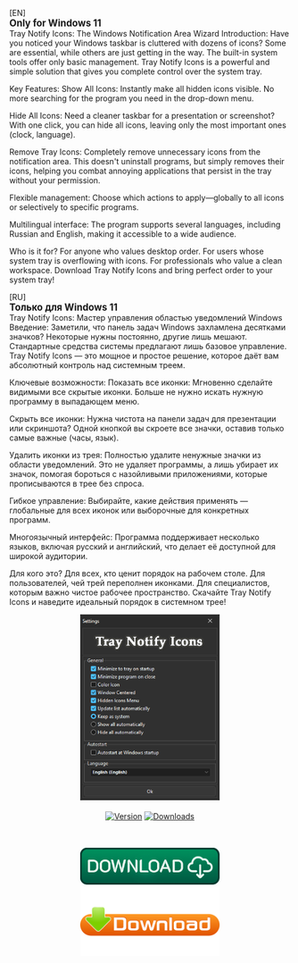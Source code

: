 [EN]<br>
<b><big>Only for Windows 11</big></b><br>
Tray Notify Icons: The Windows Notification Area Wizard
Introduction:
Have you noticed your Windows taskbar is cluttered with dozens of icons? Some are essential, while others are just getting in the way. The built-in system tools offer only basic management. Tray Notify Icons is a powerful and simple solution that gives you complete control over the system tray.

Key Features:
Show All Icons: Instantly make all hidden icons visible. No more searching for the program you need in the drop-down menu.

Hide All Icons: Need a cleaner taskbar for a presentation or screenshot? With one click, you can hide all icons, leaving only the most important ones (clock, language).

Remove Tray Icons: Completely remove unnecessary icons from the notification area. This doesn't uninstall programs, but simply removes their icons, helping you combat annoying applications that persist in the tray without your permission.

Flexible management: Choose which actions to apply—globally to all icons or selectively to specific programs.

Multilingual interface: The program supports several languages, including Russian and English, making it accessible to a wide audience.

Who is it for?
For anyone who values ​​desktop order.
For users whose system tray is overflowing with icons.
For professionals who value a clean workspace.
Download Tray Notify Icons and bring perfect order to your system tray!

[RU]<br>
<b><big>Только для Windows 11</big></b><br>
Tray Notify Icons: Мастер управления областью уведомлений Windows
Введение:
Заметили, что панель задач Windows захламлена десятками значков? Некоторые нужны постоянно, другие лишь мешают. Стандартные средства системы предлагают лишь базовое управление. Tray Notify Icons — это мощное и простое решение, которое даёт вам абсолютный контроль над системным треем.

Ключевые возможности:
Показать все иконки: Мгновенно сделайте видимыми все скрытые иконки. Больше не нужно искать нужную программу в выпадающем меню.

Скрыть все иконки: Нужна чистота на панели задач для презентации или скриншота? Одной кнопкой вы скроете все значки, оставив только самые важные (часы, язык).

Удалить иконки из трея: Полностью удалите ненужные значки из области уведомлений. Это не удаляет программы, а лишь убирает их значок, помогая бороться с назойливыми приложениями, которые прописываются в трее без спроса.

Гибкое управление: Выбирайте, какие действия применять — глобальные для всех иконок или выборочные для конкретных программ.

Многоязычный интерфейс: Программа поддерживает несколько языков, включая русский и английский, что делает её доступной для широкой аудитории.

Для кого это?
Для всех, кто ценит порядок на рабочем столе.
Для пользователей, чей трей переполнен иконками.
Для специалистов, которым важно чистое рабочее пространство.
Скачайте Tray Notify Icons и наведите идеальный порядок в системном трее!

<div align="center">
  <img src=https://raw.githubusercontent.com/markovuser/Tray-Notify-Icons/main/assets/TrayNotifyIcons.png width="250">
  <br><br>
</div>

<div align="center">
<a href="https://github.com/markovuser/Tray-Notify-Icons/releases/latest"><img src="https://img.shields.io/github/v/release/markovuser/Tray-Notify-Icons?style=for-the-badge&labelColor=3d3d3d&color=179962" alt="Version"></a>
<a href="https://github.com/markovuser/Tray-Notify-Icons/releases/latest/download/Tray-Notify-Icons-setup.exe"><img src="https://img.shields.io/github/downloads/markovuser/Tray-Notify-Icons/total?style=for-the-badge&logo=github&color=blue" alt="Downloads"></a>

</div>
<br><br>

<div align="center">
  
[<img src="https://raw.githubusercontent.com/markovuser/Tray-Notify-Icons/main/assets/download.png" width="250" alt="Download" title="Installer">](https://github.com/markovuser/Tray-Notify-Icons/releases/latest/download/Tray-Notify-Icons-setup.exe)<br>
[<img src="https://raw.githubusercontent.com/markovuser/Tray-Notify-Icons/main/assets/downloadport.png" width="250" alt="Download" title="Portable">](https://github.com/markovuser/Tray-Notify-Icons/releases/latest/download/Tray.Notify.Icons.zip)

</div>
